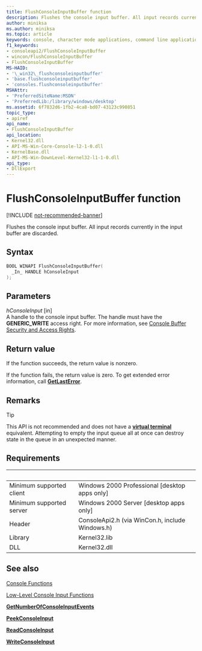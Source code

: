 ```yaml
---
title: FlushConsoleInputBuffer function
description: Flushes the console input buffer. All input records currently in the input buffer are discarded.
author: miniksa
ms.author: miniksa
ms.topic: article
keywords: console, character mode applications, command line applications, terminal applications, console api
f1_keywords:
- consoleapi2/FlushConsoleInputBuffer
- wincon/FlushConsoleInputBuffer
- FlushConsoleInputBuffer
MS-HAID:
- '\_win32\_flushconsoleinputbuffer'
- 'base.flushconsoleinputbuffer'
- 'consoles.flushconsoleinputbuffer'
MSHAttr:
- 'PreferredSiteName:MSDN'
- 'PreferredLib:/library/windows/desktop'
ms.assetid: 6f7832d6-1fb2-4ca8-bd07-43123c990851
topic_type:
- apiref
api_name:
- FlushConsoleInputBuffer
api_location:
- Kernel32.dll
- API-MS-Win-Core-Console-l2-1-0.dll
- KernelBase.dll
- API-MS-Win-DownLevel-Kernel32-l1-1-0.dll
api_type:
- DllExport
---
```


# FlushConsoleInputBuffer function

[!INCLUDE [not-recommended-banner](./includes/not-recommended-banner.md)]

Flushes the console input buffer. All input records currently in the input buffer are discarded.

## Syntax

```C
BOOL WINAPI FlushConsoleInputBuffer(
  _In_ HANDLE hConsoleInput
);
```

## Parameters

*hConsoleInput* \[in\]  
A handle to the console input buffer. The handle must have the **GENERIC\_WRITE** access right. For more information, see [Console Buffer Security and Access Rights](console-buffer-security-and-access-rights.md).

## Return value

If the function succeeds, the return value is nonzero.

If the function fails, the return value is zero. To get extended error information, call [**GetLastError**](/windows/win32/api/errhandlingapi/nf-errhandlingapi-getlasterror).

## Remarks

> [!TIP]
> This API is not recommended and does not have a **[virtual terminal](console-virtual-terminal-sequences.md)** equivalent. Attempting to empty the input queue all at once can destroy state in the queue in an unexpected manner.

## Requirements

| &nbsp; | &nbsp; |
|-|-|
| Minimum supported client | Windows 2000 Professional \[desktop apps only\] |
| Minimum supported server | Windows 2000 Server \[desktop apps only\] |
| Header | ConsoleApi2.h (via WinCon.h, include Windows.h) |
| Library | Kernel32.lib |
| DLL | Kernel32.dll |

## See also

[Console Functions](console-functions.md)

[Low-Level Console Input Functions](low-level-console-input-functions.md)

[**GetNumberOfConsoleInputEvents**](getnumberofconsoleinputevents.md)

[**PeekConsoleInput**](peekconsoleinput.md)

[**ReadConsoleInput**](readconsoleinput.md)

[**WriteConsoleInput**](writeconsoleinput.md)